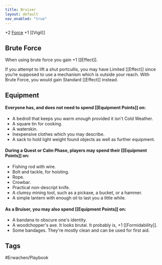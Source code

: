 ```yaml
---
title: Bruiser
layout: default
nav_enabled: "true"
---
```


+2 [Force](/ErwachenDoc/docs/Core%20Rules/Force.html)
+1 [[Vigil]]

## Brute Force
When using brute force you gain +1 [[Effect]].

If you attempt to lift a shut portcullis, you may have Limited [[Effect]] since you’re supposed to use a mechanism which is outside your reach. With Brute Force, you would gain Standard [[Effect]] instead.

## Equipment
#### Everyone has, and does not need to spend [[Equipment Points]] on:

- A bedroll that keeps you warm _enough_ provided it isn't Cold Weather.
- A square tin for cooking.
- A waterskin.
- Inexpensive clothes which you may describe.
- A sack to hold light weight found objects as well as further equipment.

#### During a Quest or Calm Phase, players may spend their [[Equipment Points]] on:

- Fishing rod with wire.
- Bolt and tackle, for hoisting.
- Rope.
- Crowbar.
- Practical non-descript knife.
- A clumsy mining tool, such as a pickaxe, a bucket, or a hammer.
- A simple lantern with enough oil to last you a little while.   

#### As a Bruiser, you may also spend [[Equipment Points]] on:

- A bandana to obscure one's identity.
- A woodchopper's axe. It looks brutal. It probably is, +1 [[Formidability]].
- Some bandages. They're mostly clean and can be used for first aid.


## Tags
#Erwachen/Playbook 